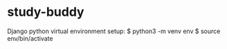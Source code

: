 # study-buddy

Django python virtual environment setup:
$ python3 -m venv env
$ source env/bin/activate